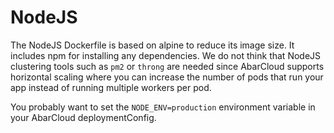 # NodeJS

The NodeJS Dockerfile is based on alpine to reduce its image size. It includes npm for installing any dependencies.
We do not think that NodeJS clustering tools such as `pm2` or `throng` are needed since AbarCloud supports horizontal scaling where you can increase the number of pods that run your app instead of running multiple workers per pod.

You probably want to set the `NODE_ENV=production` environment variable in your AbarCloud deploymentConfig.
